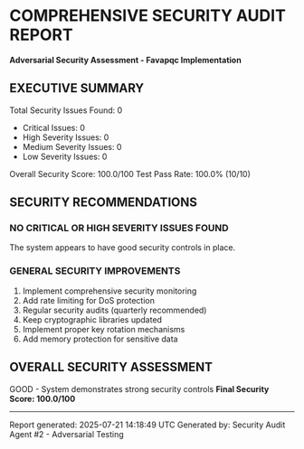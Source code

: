 
# COMPREHENSIVE SECURITY AUDIT REPORT
**Adversarial Security Assessment - Favapqc Implementation**

## EXECUTIVE SUMMARY

Total Security Issues Found: 0
- Critical Issues: 0
- High Severity Issues: 0
- Medium Severity Issues: 0
- Low Severity Issues: 0

Overall Security Score: 100.0/100
Test Pass Rate: 100.0% (10/10)

## SECURITY RECOMMENDATIONS

### NO CRITICAL OR HIGH SEVERITY ISSUES FOUND
The system appears to have good security controls in place.

### GENERAL SECURITY IMPROVEMENTS
1. Implement comprehensive security monitoring
2. Add rate limiting for DoS protection
3. Regular security audits (quarterly recommended)
4. Keep cryptographic libraries updated
5. Implement proper key rotation mechanisms
6. Add memory protection for sensitive data

## OVERALL SECURITY ASSESSMENT

GOOD - System demonstrates strong security controls
**Final Security Score: 100.0/100**

---
Report generated: 2025-07-21 14:18:49 UTC
Generated by: Security Audit Agent #2 - Adversarial Testing
